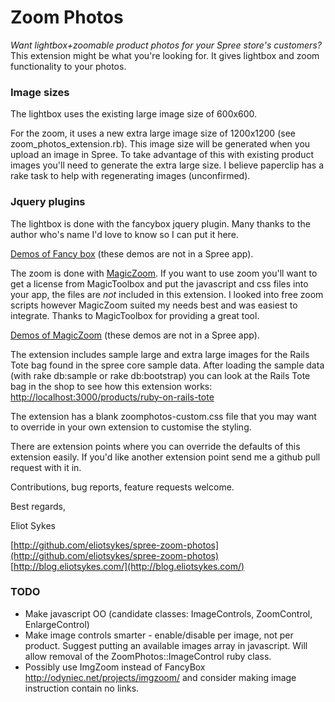 # Zoom Photos #
_Want lightbox+zoomable product photos for your Spree store's customers?_  
This extension might be what you're looking for.  It gives lightbox and zoom
functionality to your photos.

### Image sizes ###
The lightbox uses the existing large image size of 600x600.

For the zoom, it uses a new extra large image size of 1200x1200
(see zoom_photos_extension.rb).  This image size will be generated when you
upload an image in Spree.  To take advantage of this with existing product
images you'll need to generate the extra large size.  I believe paperclip has a
rake task to help with regenerating images (unconfirmed).

### Jquery plugins ###
The lightbox is done with the fancybox jquery plugin.  Many thanks to the author
who's name I'd love to know so I can put it here.

[Demos of Fancy box](http://fancybox.net/example)
(these demos are not in a Spree app).

The zoom is done with [MagicZoom](http://www.magictoolbox.com/magiczoom/).  If you
want to use zoom you'll want to get a license from MagicToolbox and put the javascript and css
files into your app, the files are *not* included in this extension. I looked
into free zoom scripts however MagicZoom suited my needs best and was easiest to integrate.
Thanks to MagicToolbox for providing a great tool.

[Demos of MagicZoom](http://www.magictoolbox.com/magiczoom_examples/)
(these demos are not in a Spree app).

The extension includes sample large and extra large images for the Rails Tote
bag found in the spree core sample data.  After loading the sample data (with
rake db:sample or rake db:bootstrap) you can look at the Rails Tote bag in the
shop to see how this extension works:   
[http://localhost:3000/products/ruby-on-rails-tote](http://localhost:3000/products/ruby-on-rails-tote)

The extension has a blank zoomphotos-custom.css file that you may want to override in
your own extension to customise the styling.

There are extension points where you can override the defaults of this extension easily.
If you'd like another extension point send me a github pull request with it in.

Contributions, bug reports, feature requests welcome.

Best regards,

Eliot Sykes

[http://github.com/eliotsykes/spree-zoom-photos](http://github.com/eliotsykes/spree-zoom-photos)   
[http://blog.eliotsykes.com/](http://blog.eliotsykes.com/)

### TODO ###

*   Make javascript OO (candidate classes: ImageControls, ZoomControl, EnlargeControl)
*   Make image controls smarter - enable/disable per image, not per product.  Suggest
    putting an available images array in javascript.  Will allow removal of the
    ZoomPhotos::ImageControl ruby class.
*   Possibly use ImgZoom instead of FancyBox http://odyniec.net/projects/imgzoom/ and
    consider making image instruction contain no links.

